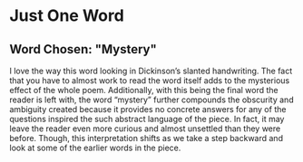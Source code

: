 # Just One Word

## Word Chosen: "Mystery"

I love the way this word looking in Dickinson’s slanted handwriting. The fact that you have to almost work to read the word itself adds to the mysterious effect of the whole poem. Additionally, with this being the final word the reader is left with, the word “mystery” further compounds the obscurity and ambiguity created because it provides no concrete answers for any of the questions inspired the such abstract language of the piece. In fact, it may leave the reader even more curious and almost unsettled than they were before. Though, this interpretation shifts as we take a step backward and look at some of the earlier words in the piece. 
